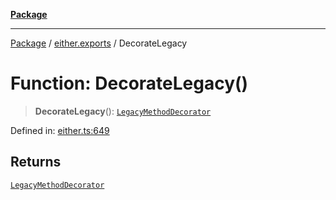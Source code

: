 [**Package**](../../README.md)

***

[Package](../../modules.md) / [either.exports](../README.md) / DecorateLegacy

# Function: DecorateLegacy()

> **DecorateLegacy**(): [`LegacyMethodDecorator`](../-internal-/type-aliases/LegacyMethodDecorator.md)

Defined in: [either.ts:649](https://github.com/AlexXanderGrib/monads-io/blob/88cc2f22cfbd8717d7e52da6913dd270216344b1/src/either.ts#L649)

## Returns

[`LegacyMethodDecorator`](../-internal-/type-aliases/LegacyMethodDecorator.md)
